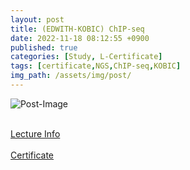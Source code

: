 ```yaml
---
layout: post
title: (EDWITH-KOBIC) ChIP-seq
date: 2022-11-18 08:12:55 +0900
published: true
categories: [Study, L-Certificate]
tags: [certificate,NGS,ChIP-seq,KOBIC]
img_path: /assets/img/post/
---
```


![Post-Image](CERTIFICATE-CHIP_seq.png)
<br><br>

[Lecture Info](https://www.edwith.org/ChIP-seq)
<br><br>
[Certificate](http://www.edwith.org/certificate/A20221118-795998?langCode=ko)